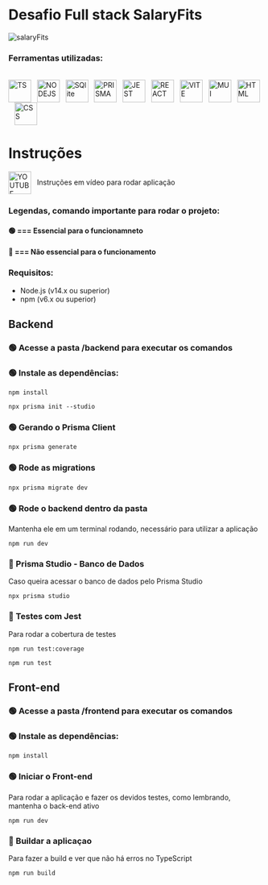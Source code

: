 # Desafio Full stack SalaryFits

![salaryFits](https://github.com/Anderson-Zobel/salaryfits-desafio/assets/87586643/b8c6196a-c268-4bba-88ae-2c940f0ecf2f)

### Ferramentas utilizadas:

<div style="display: inline_block" align="left"><br>
   <img align="center" alt="TS" width="45"  src="https://cdn.jsdelivr.net/gh/devicons/devicon/icons/typescript/typescript-original.svg" />&nbsp;&nbsp;
   <img align="center" alt="NODEJS" width="45"  src="https://cdn.jsdelivr.net/gh/devicons/devicon/icons/nodejs/nodejs-original.svg" />&nbsp;&nbsp;
   <img align="center" alt="SQlite" width="45"   src="https://cdn.jsdelivr.net/gh/devicons/devicon/icons/sqlite/sqlite-original.svg" />&nbsp;&nbsp;
   <img align="center" alt="PRISMA" width="45"   src="https://cdn.freelogovectors.net/wp-content/uploads/2022/01/prisma_logo-freelogovectors.net_.png" />&nbsp;&nbsp;
   <img align="center" alt="JEST" width="45"      src="https://cdn.jsdelivr.net/gh/devicons/devicon/icons/jest/jest-plain.svg"  />&nbsp;&nbsp;
   <img align="center" alt="REACT" width="45"   src="https://cdn.jsdelivr.net/gh/devicons/devicon/icons/react/react-original.svg" />&nbsp;&nbsp;
   <img align="center" alt="VITE" width="45"   src="https://www.svgrepo.com/show/374167/vite.svg" />&nbsp;&nbsp;
   <img align="center" alt="MUI" width="45"   src="https://cdn.worldvectorlogo.com/logos/material-ui-1.svg" />&nbsp;&nbsp;
   <img align="center" alt="HTML" width="45" src="https://cdn.jsdelivr.net/gh/devicons/devicon/icons/html5/html5-original.svg" />&nbsp;&nbsp;
   <img align="center" alt="CSS" width="45"  src="https://cdn.jsdelivr.net/gh/devicons/devicon/icons/css3/css3-original.svg" />&nbsp;&nbsp;
 </div>



 # Instruções
<a href="https:/youtube.com/watch?v=HSXkzJf8FO" target="_blank" style="text-decoration: none" mt="1rem">
 <img 
  align="center" 
  alt="YOUTUBE" 
  width="45" 
  src="https://www.svgrepo.com/show/13671/youtube.svg"
  />
 &nbsp; Instruções em vídeo para rodar aplicação
</a>


### Legendas, comando importante para rodar o projeto:
#### 🟢 === Essencial para o funcionamneto
#### 🔵 === Não essencial para o funcionamento


### Requisitos:
 - Node.js (v14.x ou superior)
 - npm (v6.x ou superior)

## Backend
### 🟢 Acesse a pasta /backend para executar os comandos

### 🟢 Instale as dependências:
```
npm install
```

```
npx prisma init --studio
```

### 🟢 Gerando o Prisma Client
```
npx prisma generate
```

### 🟢 Rode as migrations
```
npx prisma migrate dev
```

### 🟢 Rode o backend dentro da pasta
Mantenha ele em um terminal rodando, necessário para utilizar a aplicação
```
npm run dev
```

### 🔵 Prisma Studio - Banco de Dados
Caso queira acessar o banco de dados pelo Prisma Studio
```
npx prisma studio
```

### 🔵 Testes com Jest
Para rodar a cobertura de testes
```
npm run test:coverage
```
```
npm run test
```

## Front-end
### 🟢 Acesse a pasta /frontend para executar os comandos

### 🟢 Instale as dependências:
```
npm install
```

### 🟢 Iniciar o Front-end
Para rodar a aplicação e fazer os devidos testes, como lembrando, mantenha o back-end ativo
```
npm run dev
```

### 🔵 Buildar a aplicaçao
Para fazer a build e ver que não há erros no TypeScript
```
npm run build
```

